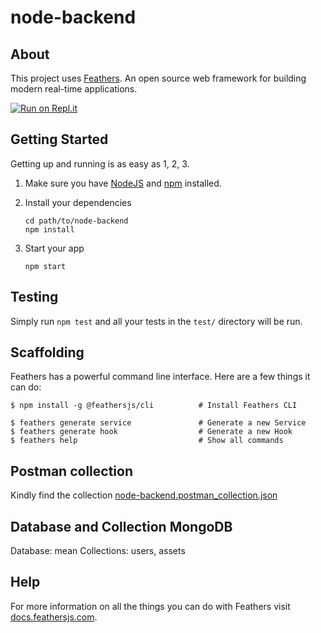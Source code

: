 # node-backend

> 

## About

This project uses [Feathers](http://feathersjs.com). An open source web framework for building modern real-time applications.

[![Run on Repl.it](https://repl.it/badge/github/kadamsan/node-backend)](https://repl.it/github/kadamsan/node-backend)

## Getting Started

Getting up and running is as easy as 1, 2, 3.

1. Make sure you have [NodeJS](https://nodejs.org/) and [npm](https://www.npmjs.com/) installed.
2. Install your dependencies

    ```
    cd path/to/node-backend
    npm install
    ```

3. Start your app

    ```
    npm start
    ```

## Testing

Simply run `npm test` and all your tests in the `test/` directory will be run.

## Scaffolding

Feathers has a powerful command line interface. Here are a few things it can do:

```
$ npm install -g @feathersjs/cli          # Install Feathers CLI

$ feathers generate service               # Generate a new Service
$ feathers generate hook                  # Generate a new Hook
$ feathers help                           # Show all commands
```
## Postman collection

Kindly find the collection [node-backend.postman_collection.json](https://github.com/kadamsan/node-backend/blob/master/node-backend.postman_collection.json)

## Database and Collection MongoDB

Database: mean
Collections: users, assets 


## Help

For more information on all the things you can do with Feathers visit [docs.feathersjs.com](http://docs.feathersjs.com).
